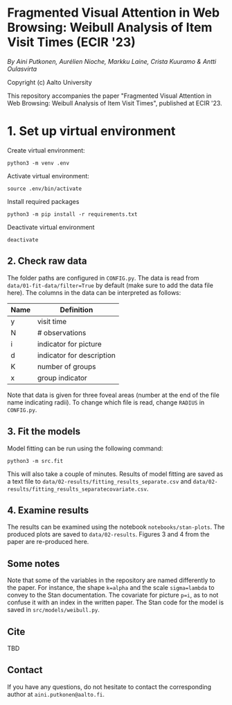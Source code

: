 # Fragmented Visual Attention in Web Browsing: Weibull Analysis of Item Visit Times (ECIR '23)

*By Aini Putkonen, Aurélien Nioche, Markku Laine, Crista Kuuramo & Antti Oulasvirta*

Copyright (c) Aalto University

This repository accompanies the paper "Fragmented Visual Attention in Web Browsing: Weibull Analysis of Item Visit Times", published at ECIR '23. 

# 1. Set up virtual environment

Create virtual environment:

    python3 -m venv .env

Activate virtual environment:

    source .env/bin/activate

Install required packages

    python3 -m pip install -r requirements.txt

Deactivate virtual environment

    deactivate

## 2. Check raw data

The folder paths are configured in ```CONFIG.py```. The data is read from ```data/01-fit-data/filter=True``` by default (make sure to add the data file here). The columns in the data can be interpreted as follows:

| Name | Definition                |
|------|---------------------------|
| y    | visit time                |
| N    | # observations            |
| i    | indicator for picture     |
| d    | indicator for description |
| K    | number of groups          |
| x    | group indicator           | 

Note that data is given for three foveal areas (number at the end of the file name indicating radii). To change which file is read, change ```RADIUS``` in ```CONFIG.py```.

## 3. Fit the models

Model fitting can be run using the following command:

    python3 -m src.fit

This will also take a couple of minutes. Results of model fitting are saved as a text file to ```data/02-results/fitting_results_separate.csv``` and ```data/02-results/fitting_results_separatecovariate.csv```.

## 4. Examine results

The results can be examined using the notebook ```notebooks/stan-plots```. The produced plots are saved to ```data/02-results```. Figures 3 and 4 from the paper are re-produced here. 

## Some notes

Note that some of the variables in the repository are named differently to the paper. For instance, the shape ```k=alpha``` and the scale ```sigma=lambda``` to convey to the Stan documentation. The covariate for picture ```p=i```, as to not confuse it with an index in the written paper. The Stan code for the model is saved in ```src/models/weibull.py```. 

## Cite

TBD

## Contact

If you have any questions, do not hesitate to contact the corresponding author at ```aini.putkonen@aalto.fi```.